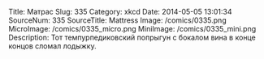Title: Матрас 
Slug: 335 
Category: xkcd 
Date: 2014-05-05 13:01:34 
SourceNum: 335 
SourceTitle: Mattress 
Image: /comics/0335.png 
MicroImage: /comics/0335_micro.png 
MiniImage: /comics/0335_mini.png 
Description: Тот темпурпедиковский попрыгун с бокалом вина в конце концов сломал лодыжку. 

